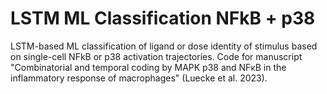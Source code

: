 # LSTM ML Classification NFkB + p38
LSTM-based ML classification of ligand or dose identity of stimulus based on single-cell NFkB or p38 activation trajectories.  Code for manuscript "Combinatorial and temporal coding by MAPK p38 and NFκB in
the inflammatory response of macrophages" (Luecke et al. 2023).
